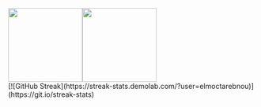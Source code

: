 <div style="display: flex; flex-direction: row;">
  <img height="150em" class="img" src="https://github-readme-stats.vercel.app/api/top-langs/?username=elmoctarebnou&layout=compact" />
 <img height="150em" class="img" src="https://github-readme-stats.vercel.app/api?username=elmoctarebnou&show_icons=true&&count_private=true&include_all_commits=true" />
</div>
[![GitHub Streak](https://streak-stats.demolab.com/?user=elmoctarebnou)](https://git.io/streak-stats)
